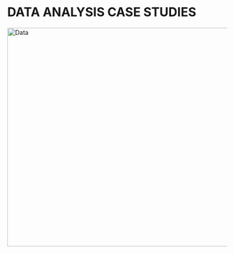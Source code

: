 <h1>DATA ANALYSIS CASE STUDIES</h1>
<img src="https://drive.google.com/file/d/1RbgGmmbhF-chq5hPYSGxNH8RlJ4nccRu/view?usp=sharing" alt="Data" align="center" width="1200" height="500">
